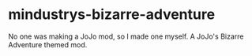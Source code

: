 # mindustrys-bizarre-adventure
No one was making a JoJo mod, so I made one myself. A JoJo's Bizarre Adventure themed mod.

